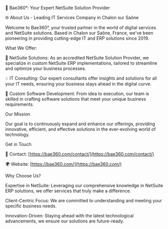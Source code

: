🚀 Bae360°: Your Expert NetSuite Solution Provider

🌐 About Us - Leading IT Services Company in Chalon sur Saône

Welcome to Bae360°, your trusted partner in the world of digital services and NetSuite solutions. Based in Chalon sur Saône, France, we've been pioneering in providing cutting-edge IT and ERP solutions since 2019.

What We Offer:

🌟 NetSuite Solutions: As an accredited NetSuite Solution Provider, we specialize in custom NetSuite ERP implementations, tailored to streamline and optimize your business processes.

💡 IT Consulting: Our expert consultants offer insights and solutions for all your IT needs, ensuring your business stays ahead in the digital curve.

🔧 Custom Software Development: From idea to execution, our team is skilled in crafting software solutions that meet your unique business requirements.

Our Mission

Our goal is to continuously expand and enhance our offerings, providing innovative, efficient, and effective solutions in the ever-evolving world of technology.


Get in Touch

📧 Contact: [https://bae360.com/contact/](https://bae360.com/contact/)

🌍 Website: [https://bae360.com/](https://bae360.com/)

Why Choose Us?

Expertise in NetSuite: Leveraging our comprehensive knowledge in NetSuite ERP solutions, we offer services that truly make a difference.

Client-Centric Focus: We are committed to understanding and meeting your specific business needs.

Innovation-Driven: Staying ahead with the latest technological advancements, we ensure our solutions are future-ready.
